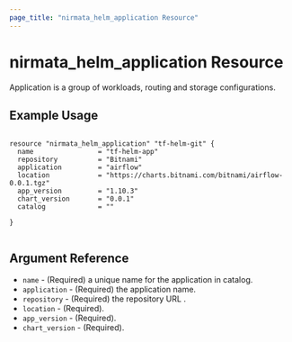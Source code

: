 ```yaml
---
page_title: "nirmata_helm_application Resource"
---
```


# nirmata_helm_application Resource

 Application is a group of workloads, routing and storage configurations.

## Example Usage

```hcl

resource "nirmata_helm_application" "tf-helm-git" {
  name                = "tf-helm-app"
  repository          = "Bitnami"
  application         = "airflow"
  location            = "https://charts.bitnami.com/bitnami/airflow-0.0.1.tgz"
  app_version         = "1.10.3"
  chart_version       = "0.0.1"
  catalog             = ""

}


```

## Argument Reference

* `name` - (Required) a unique name for the application in catalog.
* `application` - (Required) the application name.
* `repository` - (Required)  the repository URL .
* `location` - (Required).
* `app_version` - (Required).
* `chart_version` - (Required).